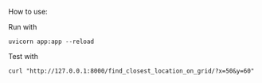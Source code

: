 How to use: 

Run with

```
uvicorn app:app --reload
```

Test with
```
curl "http://127.0.0.1:8000/find_closest_location_on_grid/?x=50&y=60"
```